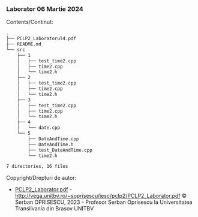 ### Laborator 06 Martie 2024 

Contents/Continut: 

```sh
.
├── PCLP2_Laboratorul4.pdf
├── README.md
└── src
    ├── 1
    │   ├── test_time2.cpp
    │   ├── time2.cpp
    │   └── time2.h
    ├── 2
    │   ├── test_time2.cpp
    │   ├── time2.cpp
    │   └── time2.h
    ├── 3
    │   ├── test_time2.cpp
    │   ├── time2.cpp
    │   └── time2.h
    ├── 4
    │   └── date.cpp
    └── 5
        ├── DateAndTime.cpp
        ├── DateAndTime.h
        ├── test_DateAndTime.cpp
        └── time2.h

7 directories, 16 files
```

Copyright/Drepturi de autor:
* [PCLP2_Laborator.pdf](./PCLP2_Laborator.pdf) - http://vega.unitbv.ro/~soprisescu/iesc/pclp2/PCLP2_Laborator.pdf © Serban OPRISESCU, 2023 - Profesor Serban Oprisescu la Universitatea Transilvania din Brasov UNITBV
